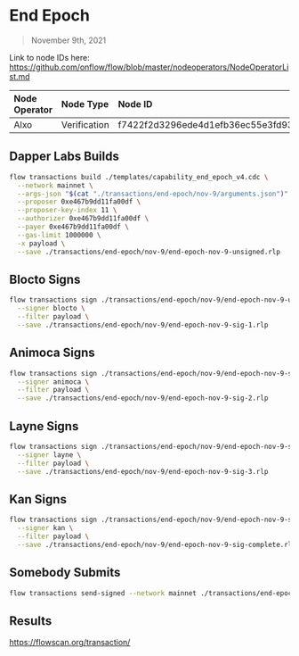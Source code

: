 # End Epoch
> November 9th, 2021

Link to node IDs here: https://github.com/onflow/flow/blob/master/nodeoperators/NodeOperatorList.md

| Node Operator             | Node Type          | Node ID  |
|:--------------------------|:-------------------|:---------|
| Alxo | Verification | f7422f2d3296ede4d1efb36ec55e3fd93702c061f7ee627881f0b3007beff2ed




## Dapper Labs Builds

```sh
flow transactions build ./templates/capability_end_epoch_v4.cdc \
  --network mainnet \
  --args-json "$(cat "./transactions/end-epoch/nov-9/arguments.json")" \
  --proposer 0xe467b9dd11fa00df \
  --proposer-key-index 11 \
  --authorizer 0xe467b9dd11fa00df \
  --payer 0xe467b9dd11fa00df \
  --gas-limit 1000000 \
  -x payload \
  --save ./transactions/end-epoch/nov-9/end-epoch-nov-9-unsigned.rlp
```

## Blocto Signs

```sh
flow transactions sign ./transactions/end-epoch/nov-9/end-epoch-nov-9-unsigned.rlp \
  --signer blocto \
  --filter payload \
  --save ./transactions/end-epoch/nov-9/end-epoch-nov-9-sig-1.rlp
```

## Animoca Signs

```sh
flow transactions sign ./transactions/end-epoch/nov-9/end-epoch-nov-9-sig-1.rlp \
  --signer animoca \
  --filter payload \
  --save ./transactions/end-epoch/nov-9/end-epoch-nov-9-sig-2.rlp
```

## Layne Signs

```sh
flow transactions sign ./transactions/end-epoch/nov-9/end-epoch-nov-9-sig-2.rlp \
  --signer layne \
  --filter payload \
  --save ./transactions/end-epoch/nov-9/end-epoch-nov-9-sig-3.rlp
```

## Kan Signs

```sh
flow transactions sign ./transactions/end-epoch/nov-9/end-epoch-nov-9-sig-3.rlp \
  --signer kan \
  --filter payload \
  --save ./transactions/end-epoch/nov-9/end-epoch-nov-9-sig-complete.rlp
```

## Somebody Submits

```sh
flow transactions send-signed --network mainnet ./transactions/end-epoch/nov-9/end-epoch-nov-9-sig-complete.rlp
```

## Results

https://flowscan.org/transaction/
